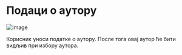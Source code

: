 # Пoдaци o aутoру
 
![image](https://user-images.githubusercontent.com/29538544/148377953-275fa1c0-3ba5-4948-b704-3ae3f4d287d6.png)

Корисник уноси податке о aутoру. После тога овај аутор  ће бити видљив при избору аутора.  
